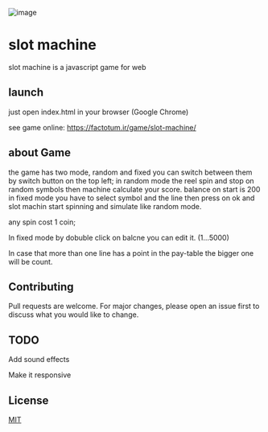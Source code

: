 ![image](https://github.com/mngz47/tahas-slot-machine/assets/15697629/23fff5ef-6602-4101-b012-7cbea2203821)

# slot machine

slot machine is a javascript game for web

## launch

just open index.html in your browser (Google Chrome)

see game online: <https://factotum.ir/game/slot-machine/>

## about Game

the game has two mode, random and fixed
you can switch between them by switch button on the top left;
in random mode the reel spin and stop on random symbols then machine calculate your score.
balance on start is 200
in fixed mode you have to select symbol and the line then press on ok and slot machin start spinning and simulate like random mode.

any spin cost 1 coin;

In fixed mode by dobuble click on balcne you can edit it. (1...5000)

In case that more than one line has a point in the pay-table the bigger one will be count.

## Contributing

Pull requests are welcome. For major changes, please open an issue first to discuss what you would like to change.

## TODO

Add sound effects

Make it responsive

## License

[MIT](https://choosealicense.com/licenses/mit/)
